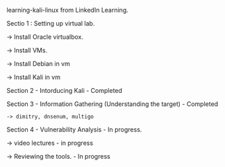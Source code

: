 learning-kali-linux from LinkedIn Learning.

Sectio 1 : Setting up virtual lab.

  -> Install Oracle virtualbox.

  -> Install VMs.
  
  -> Install Debian in vm
  
  -> Install Kali in vm

Section 2 - Intorducing Kali - Completed

Section 3 - Information Gathering (Understanding the target) - Completed
  
    -> dimitry, dnsenum, multigo
    
Section 4 - Vulnerability Analysis - In progress.
 
 -> video lectures - in progress
 
 -> Reviewing the tools. - In progress
